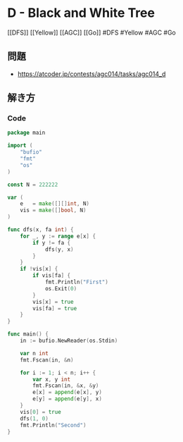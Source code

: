# D - Black and White Tree
[[DFS]] [[Yellow]] [[AGC]] [[Go]]
#DFS #Yellow #AGC #Go 

## 問題
- https://atcoder.jp/contests/agc014/tasks/agc014_d

## 解き方
### Code
```go
package main

import (
	"bufio"
	"fmt"
	"os"
)

const N = 222222

var (
	e   = make([][]int, N)
	vis = make([]bool, N)
)

func dfs(x, fa int) {
	for _, y := range e[x] {
		if y != fa {
			dfs(y, x)
		}
	}
	if !vis[x] {
		if vis[fa] {
			fmt.Println("First")
			os.Exit(0)
		}
		vis[x] = true
		vis[fa] = true
	}
}

func main() {
	in := bufio.NewReader(os.Stdin)

	var n int
	fmt.Fscan(in, &n)

	for i := 1; i < n; i++ {
		var x, y int
		fmt.Fscan(in, &x, &y)
		e[x] = append(e[x], y)
		e[y] = append(e[y], x)
	}
	vis[0] = true
	dfs(1, 0)
	fmt.Println("Second")
}
```